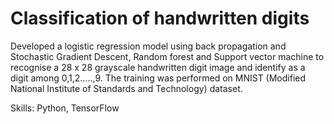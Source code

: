 # Classification of handwritten digits<br/>
Developed a logistic regression model using back propagation and Stochastic Gradient Descent, Random forest and Support vector machine to recognise a 28 x 28 grayscale handwritten digit image and identify as a digit among 0,1,2.....,9. The training was performed on MNIST (Modified National Institute of Standards and Technology) dataset.<br/>

Skills: Python, TensorFlow
